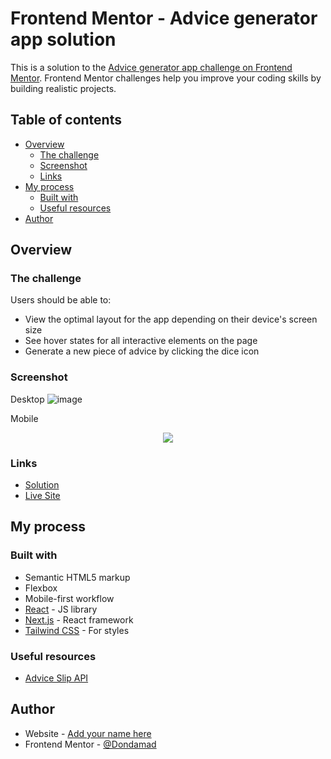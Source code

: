 # Frontend Mentor - Advice generator app solution

This is a solution to the [Advice generator app challenge on Frontend Mentor](https://www.frontendmentor.io/challenges/advice-generator-app-QdUG-13db). Frontend Mentor challenges help you improve your coding skills by building realistic projects.

## Table of contents

- [Overview](#overview)
  - [The challenge](#the-challenge)
  - [Screenshot](#screenshot)
  - [Links](#links)
- [My process](#my-process)
  - [Built with](#built-with)
  - [Useful resources](#useful-resources)
- [Author](#author)

## Overview

### The challenge

Users should be able to:

- View the optimal layout for the app depending on their device's screen size
- See hover states for all interactive elements on the page
- Generate a new piece of advice by clicking the dice icon

### Screenshot

Desktop
![image](https://github.com/Dondamad/advice-generator-app/assets/62839557/dd3b56c3-8e9f-4f55-b3fa-1da6b9672c2f)

Mobile
<p align="center">
  <img src="https://github.com/Dondamad/advice-generator-app/assets/62839557/6669fefd-7a40-4bb9-b99e-e9f634bd0e78">
</p>

### Links

- [Solution]()
- [Live Site](https://advice-generator-app-dondamad.vercel.app/)

## My process

### Built with

- Semantic HTML5 markup
- Flexbox
- Mobile-first workflow
- [React](https://reactjs.org/) - JS library
- [Next.js](https://nextjs.org/) - React framework
- [Tailwind CSS](https://tailwindcss.com/) - For styles


### Useful resources

- [Advice Slip API](https://api.adviceslip.com/)

## Author

- Website - [Add your name here](https://www.your-site.com)
- Frontend Mentor - [@Dondamad](https://www.frontendmentor.io/profile/Dondamad)
